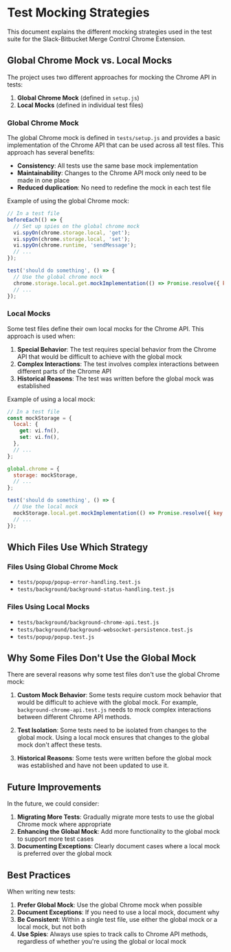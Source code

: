 # Test Mocking Strategies

This document explains the different mocking strategies used in the test suite for the Slack-Bitbucket Merge Control Chrome Extension.

## Global Chrome Mock vs. Local Mocks

The project uses two different approaches for mocking the Chrome API in tests:

1. **Global Chrome Mock** (defined in `setup.js`)
2. **Local Mocks** (defined in individual test files)

### Global Chrome Mock

The global Chrome mock is defined in `tests/setup.js` and provides a basic implementation of the Chrome API that can be used across all test files. This approach has several benefits:

- **Consistency**: All tests use the same base mock implementation
- **Maintainability**: Changes to the Chrome API mock only need to be made in one place
- **Reduced duplication**: No need to redefine the mock in each test file

Example of using the global Chrome mock:

```javascript
// In a test file
beforeEach(() => {
  // Set up spies on the global chrome mock
  vi.spyOn(chrome.storage.local, 'get');
  vi.spyOn(chrome.storage.local, 'set');
  vi.spyOn(chrome.runtime, 'sendMessage');
  // ...
});

test('should do something', () => {
  // Use the global chrome mock
  chrome.storage.local.get.mockImplementation(() => Promise.resolve({ key: 'value' }));
  // ...
});
```

### Local Mocks

Some test files define their own local mocks for the Chrome API. This approach is used when:

1. **Special Behavior**: The test requires special behavior from the Chrome API that would be difficult to achieve with the global mock
2. **Complex Interactions**: The test involves complex interactions between different parts of the Chrome API
3. **Historical Reasons**: The test was written before the global mock was established

Example of using a local mock:

```javascript
// In a test file
const mockStorage = {
  local: {
    get: vi.fn(),
    set: vi.fn(),
  },
  // ...
};

global.chrome = {
  storage: mockStorage,
  // ...
};

test('should do something', () => {
  // Use the local mock
  mockStorage.local.get.mockImplementation(() => Promise.resolve({ key: 'value' }));
  // ...
});
```

## Which Files Use Which Strategy

### Files Using Global Chrome Mock

- `tests/popup/popup-error-handling.test.js`
- `tests/background/background-status-handling.test.js`

### Files Using Local Mocks

- `tests/background/background-chrome-api.test.js`
- `tests/background/background-websocket-persistence.test.js`
- `tests/popup/popup.test.js`

## Why Some Files Don't Use the Global Mock

There are several reasons why some test files don't use the global Chrome mock:

1. **Custom Mock Behavior**: Some tests require custom mock behavior that would be difficult to achieve with the global mock. For example, `background-chrome-api.test.js` needs to mock complex interactions between different Chrome API methods.

2. **Test Isolation**: Some tests need to be isolated from changes to the global mock. Using a local mock ensures that changes to the global mock don't affect these tests.

3. **Historical Reasons**: Some tests were written before the global mock was established and have not been updated to use it.

## Future Improvements

In the future, we could consider:

1. **Migrating More Tests**: Gradually migrate more tests to use the global Chrome mock where appropriate
2. **Enhancing the Global Mock**: Add more functionality to the global mock to support more test cases
3. **Documenting Exceptions**: Clearly document cases where a local mock is preferred over the global mock

## Best Practices

When writing new tests:

1. **Prefer Global Mock**: Use the global Chrome mock when possible
2. **Document Exceptions**: If you need to use a local mock, document why
3. **Be Consistent**: Within a single test file, use either the global mock or a local mock, but not both
4. **Use Spies**: Always use spies to track calls to Chrome API methods, regardless of whether you're using the global or local mock
